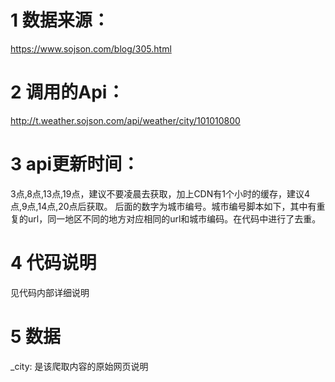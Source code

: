 # 1 数据来源：
https://www.sojson.com/blog/305.html

# 2 调用的Api：
http://t.weather.sojson.com/api/weather/city/101010800
# 3 api更新时间：
3点,8点,13点,19点，建议不要凌晨去获取，加上CDN有1个小时的缓存，建议4点,9点,14点,20点后获取。
后面的数字为城市编号。城市编号脚本如下，其中有重复的url，同一地区不同的地方对应相同的url和城市编码。在代码中进行了去重。

# 4 代码说明
见代码内部详细说明

# 5 数据
_city: 是该爬取内容的原始网页说明
